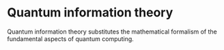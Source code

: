 # Quantum information theory

Quantum information theory substitutes the mathematical formalism of the fundamental aspects of quantum computing.
